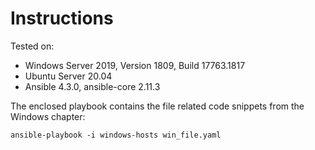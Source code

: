 # Instructions

Tested on:
- Windows Server 2019, Version 1809, Build 17763.1817
- Ubuntu Server 20.04
- Ansible 4.3.0, ansible-core 2.11.3

The enclosed playbook contains the file related code snippets from the Windows chapter: 

    ansible-playbook -i windows-hosts win_file.yaml
 
